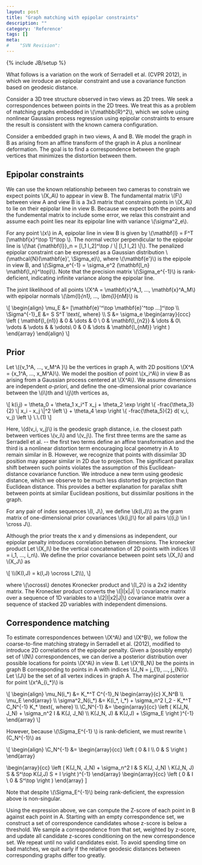 ```yaml
---
layout: post
title: "Graph matching with epipolar constraints"
description: ""
category: 'Reference'
tags: []
meta: 
#    "SVN Revision": 
---
```

{% include JB/setup %}

What follows is a variation on the work of Serradell et al. (CVPR 2012), in which we inroduce an epipolar constraint and use a covariance function based on geodesic distance.

Consider a 3D tree structure observed in two views as 2D trees.  We seek a correspondences between points in the 2D trees.  We treat this as a problem of matching graphs embedded in \\(\mathbb{R}^2\\), which we solve using nonlinear Gaussian process regression using epipolar constraints to ensure the result is consistent with the known camera configuration.

Consider a embedded graph in two views, A and B.  We model the graph in B as arising from an affine transform of the graph in A plus a nonlinear deformation.  The goal is to find a correspondence between the graph vertices that minimizes the distortion between them.  

Epipolar constraints
----------------------

We can use the known relationship between two cameras to constrain we expect points \\(X_A\\) to appear in view B.  The fundamental matrix \\(F\\) between view A and view B is a 3x3 matrix that constrains points in \\(X_A\\) to lie on their epipolar line in view B.  Because we expect both the points and the fundemental matrix to include some error, we relax this constraint and assume each point lies near its epipolar line with variance \\(\sigma\^2_e\\).  

For any point \\(x\\) in A, epipolar line in view B is given by \\(\mathbf{l} = F\^T [\mathbf{x}\^\top 1]\^\top \\).  The normal vector perpendicular to the epipolar line is \\(\hat {\mathbf{l}}_n = [l_1 l_2]\^\top / \\| [l_1 l_2] \\|\\).  The penalized epipolar constraint can be expressed as a Gaussian distribution \\(\mathcal{N}(\mathbf{e}', \Sigma_e)\\), where \\(\mathbf{e'}\\) is the epipole in view B, and \\(\Sigma_e\^{-1} = \sigma_e\^2 (\mathbf{l_n} \mathbf{l_n}\^\top)\\).  Note that the precision matrix \\(\Sigma_e\^{-1}\\) is rank-deficient, indicating infinite variance along the epipolar line. 

The joint likelihood of all points \\(X\^A = \mathbf{x}\^A_1, ..., \mathbf{x}\^A_M\\) with epipolar normals \\(\bm{l}_{n1}, ..., \bm{l}_{nM}\\) is

<div>
\[
\begin{align}
\mu_E &= [\mathbf{e}'^\top \mathbf{e}'^top ...]^\top \\
\Sigma^{-1}_E &= S S^T \text{, where} \\
S &= \sigma_e \begin{array}{ccc} \left ( 
    \mathbf{l_{n1}} & 0 & \dots & 0 \ 
    0 & \mathbf{l_{n2}} & \dots & 0\
    \vdots & \vdots & & \vdots\ 
    0 & 0 & \dots & \mathbf{l_{nM}}
    \right )
    \end{array}
\end{align}
\]
</div>

Prior 
-----

Let \\(\{v_1^A, ..., v_M^A \}\\) be the vertices in graph A, with 2D positions \\(X^A = \{x_1^A, ..., x_M^A\}\\).  We model the position of point \\(x_i^A\\) in view B as arising from a Gaussian process centered at  \\(X^A\\).  We assume dimensions are independent *a-priori*, and define the one-dimensional prior covariance between the \\(i\\)th and \\(j\\)th vertices as,

<div>
\[
  k(i,j) = \theta_0 + \theta_1 x_i^T x_j + \theta_2 \exp \right \{ -frac{\theta_3}{2} \| x_i - x_j  \|^2 \left \} + \theta_4 \exp \right \{ -frac{\theta_5}{2} d( v_i, v_j) \left \}  \.\.(1)
\]
</div>

Here, \\(d(v_i, v_j)\\) is the geodesic graph distance, i.e. the closest path between vertices \\(v_i\\) and \\(v_j\\).  The first three terms are the same as Serradell et al. -- the first two terms define an affine transformation and the third is a nonlinear distortion term encouraging local geometry in A to remain similar in B.   However, we recognize that points with dissimilar 3D position may appear similar in 2D due to projection.  The significant parallax shift between such points violates the assumption of this Euclidean-distance covariance function.  We introduce a new term using geodesic distance, which we observe to be much less distorted by projection than Euclidean distance.   This provides a better explanation for parallax shift between points at similar Euclidean positions, but dissimilar positions in the graph.  

For any pair of index sequences \\(I, J\\), we define \\(k(I,J)\\) as the gram matrix of one-dimensional prior covariances \\(k(i,j)\\) for all pairs \\((i,j) \in I \cross J\\).
    
Although the prior treats the x and y dimensions as independent, our epipolar penalty introduces correlation between dimensions.  The kronecker product   Let \\(X_I\\) be the vertical concatenation of 2D points with indices \\(I = i_1, ..., i_n\\).  We define the prior covariance between point sets \\(X_I\\) and \\(X_J\\) as 

<div>
\[
\\(K(I,J) = k(I,J) \ocross I_2\\), 
\]
</div>

where \\(\ocross\\) denotes Kronecker product and \\(I_2\\) is a 2x2 identity matrix.  The Kronecker product converts the \\(|I|x|J| \\) covariance matrix over a sequence of 1D variables to a \\(2|I|x2|J|\\) covariance matrix over a sequence of stacked 2D variables with independent dimensions.

Correspondence matching
------------------------

To estimate correspondences between \\(X^A\\) and \\(X^B\\), we follow the coarse-to-fine matching strategy in Serradell et al. (2012), modified to introduce 2D correlations of the epipolar penalty.  Given a (possibly empty) set of \\(N\\) correspondences, we can derive a posterior distribution over possible locations for points \\(X^A\\) in view B.  Let \\(X^B_N\\) be the points in graph B corresponding to points in A with indices \\(J_N = j_{1}, ..., j_{N}\\).  Let \\(J\\) be the set of all vertex indices in graph A.  The marginal posterior for point \\(x^A_{i_*}\\) is

<div>
\[
  \begin{align}
  \mu_N(i_*) &=  K_*^T C^{-1}_N \begin{array}{c} X_N^B \\ \mu_E \end{array} \\
  \sigma^2_N(i_*) &= K(i_*, i_*) + \sigma_n^2 I_2 - K_*^T C_N^{-1} K_*  \text{, where} \\
  \C_N^{-1} &= \begin{array}{cc} \left (
  K(J_N, J_N) + \sigma_n^2 I & K(J, J_N) \\
  K(J_N, J) & K(J,J) + \Sigma_E
  \right )^{-1}
  \end{array}
\]
</div>

However, because \\(\Sigma_E^{-1} \\) is rank-deficient, we must rewrite \\(C_N^{-1}\\)  as

<div>
\[
  \begin{align}
  \C_N^{-1} &= 
  \begin{array}{cc} \left (
      0 & I \\
      0 & S
  \right ) \end{array}
  
  \begin{array}{cc} \left (
  K(J_N, J_N) + \sigma_n^2 I & S K(J, J_N) \\
  K(J_N, J) S & S^\top K(J,J) S + I
  \right )^{-1} \end{array}
  \begin{array}{cc} \left (
      0 & I \\
      0 & S^\top
  \right ) \end{array}
\]
</div>

Note that despite \\(\Sigma_E^{-1}\\) being rank-deficient, the expression above is non-singular.

Using the expression above, we can compute the Z-score of each point in B against each point in A.  Starting with an empty correspondence set, we construct a set of correspondence candidates whose z-score is below a threshold.  We sample a correspondence from that set, weighted by z-score, and update all candidate z-scores conditioning on the new correspondence set.  We repeat until no valid candidates exist.  To avoid spending time on bad matches, we quit early if the relative geodesic distances between corresponding graphs differ too greatly.
